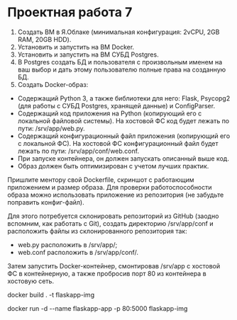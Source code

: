 # Проектная работа 7

1. Создать ВМ в Я.Облаке (минимальная конфигурация: 2vCPU, 2GB RAM, 20GB HDD).
2. Установить и запустить на ВМ Docker.
3. Установить и запустить на ВМ СУБД Postgres.
4. В Postgres создать БД и пользователя с произвольным именем на ваш выбор и дать этому пользователю полные права на созданную БД.
5.  Создать Docker-образ:

- Содержащий Python 3, а также библиотеки для него: Flask, Psycopg2 (для работы с СУБД Postgres, хранящей данные) и ConfigParser.
- Содержащий код приложения на Python (копирующий его с локальной файловой системы). На хостовой ФС код будет лежать по пути: /srv/app/web.py.
- Содержащий конфигурационный файл приложения (копирующий его с локальной ФС). На хостовой ФС конфигурационный файл будет лежать по пути: /srv/app/conf/web.conf.
- При запуске контейнера, он должен запускать описанный выше код.
- Образ должен быть оптимизирован с учетом лучших практик.

Пришлите ментору свой Dockerfile, скриншот с работающим приложением и размер образа.
Для проверки работоспособности образа можно использовать приложение из репозитория (не забудьте поправить конфиг-файл).

Для этого потребуется склонировать репозиторий из GitHub (заодно вспомним, как работать с Git), создать директорию /srv/app/conf и расположить файлы из склонированного репозитория так:

- web.py расположить в /srv/app/;
- web.conf расположить в /srv/app/conf/.

Затем запустить Docker-контейнер, смонтировав /srv/app с хостовой ФС в контейнерную, а также пробросив порт 80 из контейнера в хостовую сеть.

docker build . -t flaskapp-img

docker run -d --name flaskapp-app -p 80:5000 flaskapp-img
